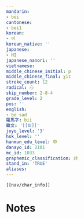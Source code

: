 ```yaml
---
mandarin:
- bēi
cantonese:
- bei1
korean:
- 비
korean_native: ''
japanese:
- HI
japanese_nanori: ''
vietnamese:
middle_chinese_initial: p
middle_chinese_final: ɣiɪ
stroke_count: 12
radical: 心
skip_number: 2-8-4
grade_level: 2
pos: ''
english:
- be sad
羅馬字: bii
韓文: '[[븨]]'
joyo_level: '3'
hsk_level: ''
hanmun_edu_level: 中
danayo_id: 2101
mc_id: 1033
graphemic_classification: 非
stand_in: 'TRUE'
aliases:
---
```

```meta-bind-embed
[[nav/char_info]]
```

# Notes
